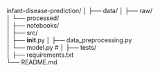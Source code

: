 infant-disease-prediction/
│
├── data/
│   ├── raw/                   
│   └── processed/             
│
├── notebooks/                 
│
├── src/                       
│   ├── __init__.py
│   ├── data_preprocessing.py  
│   └── model.py               #
│
├── tests/                     
│
├── requirements.txt           
└── README.md                  